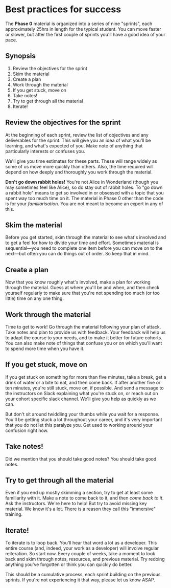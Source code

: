 # Best practices for success

The **Phase 0** material is organized into a series of nine "sprints", each approximately 25hrs in length for the typical student. You can move faster or slower, but after the first couple of sprints you'll have a good idea of your pace.

## Synopsis

1. Review the objectives for the sprint
2. Skim the material
3. Create a plan
4. Work through the material
5. If you get stuck, move on
6. Take notes!
7. Try to get through all the material
8. Iterate!

## Review the objectives for the sprint

At the beginning of each sprint, review the list of objectives and any deliverables for the sprint. This will give you an idea of what you'll be learning, and what's expected of you. Make note of anything that particularly interests or confuses you.

We'll give you time estimates for these parts. These will range widely as some of us move more quickly than others. Also, the time required will depend on how deeply and thoroughly you work through the material.

**Don't go down rabbit holes!** You're not Alice in Wonderland (though you may sometimes feel like Alice), so do stay out of rabbit holes. To "go down a rabbit hole" means to get so involved in or obsessed with a topic that you spent way too much time on it. The material in Phase 0 other than the code is for your *familiarisation*. You are not meant to become an expert in any of this.

## Skim the material

Before you get started, skim through the material to see what's involved and to get a feel for how to divide your time and effort. Sometimes material is sequential&mdash;you need to complete one item before you can move on to the next&mdash;but often you can do things out of order. So keep that in mind.

## Create a plan

Now that you know roughly what's involved, make a plan for working through the material. Guess at where you'll be and when, and then check yourself regularly to make sure that you're not spending too much (or too little) time on any one thing.

## Work through the material

Time to get to work! Go through the material following your plan of attack. Take notes and plan to provide us with feedback. Your feedback will help us to adapt the course to your needs, and to make it better for future cohorts. You can also make note of things that confuse you or on which you'll want to spend more time when you have it.

## If you get stuck, move on

If you get stuck on something for more than five minutes, take a break, get a drink of water or a bite to eat, and then come back. If after another five or ten minutes, you're still stuck, move on, if possible. And send a message to the instructors on Slack explaining what you're stuck on, or reach out on your cohort specific slack channel. We'll give you help as quickly as we can.

But don't sit around twiddling your thumbs while you wait for a response. You'll be getting stuck a lot throughout your career, and it's very important that you do not let this paralyze you. Get used to working around your confusion right now.

## Take notes!

Did we mention that you should take good notes? You should take good notes.

## Try to get through all the material

Even if you end up mostly skimming a section, try to get at least some familiarity with it. Make a note to come back to it, and then *come back to it*. Ask the instructors. We're here to help! But try to avoid missing key material. We know it's a lot. There is a reason they call this "immersive" training.

## Iterate!

To iterate is to loop back. You'll hear that word a lot as a developer. This entire course (and, indeed, your work as a developer) will involve regular reiteration. So start now. Every couple of weeks, take a moment to look back and skim through notes, resources, and previous material. Try redoing anything you've forgotten or think you can quickly do better.

This should be a cumulative process, each sprint building on the previous sprints. If you're not experiencing it that way, please let us know ASAP.

